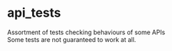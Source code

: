 # api_tests

Assortment of tests checking behaviours of some APIs\
Some tests are not guaranteed to work at all.
